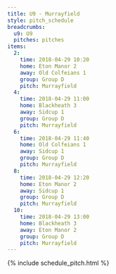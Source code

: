 ```yaml
---
title: U9 - Murrayfield
style: pitch_schedule
breadcrumbs:
  u9: U9
  pitches: pitches
items:
  2:
    time: 2018-04-29 10:20
    home: Eton Manor 2
    away: Old Colfeians 1
    group: Group D
    pitch: Murrayfield
  4:
    time: 2018-04-29 11:00
    home: Blackheath 3
    away: Sidcup 1
    group: Group D
    pitch: Murrayfield
  6:
    time: 2018-04-29 11:40
    home: Old Colfeians 1
    away: Sidcup 1
    group: Group D
    pitch: Murrayfield
  8:
    time: 2018-04-29 12:20
    home: Eton Manor 2
    away: Sidcup 1
    group: Group D
    pitch: Murrayfield
  10:
    time: 2018-04-29 13:00
    home: Blackheath 3
    away: Eton Manor 2
    group: Group D
    pitch: Murrayfield
---
```


{% include schedule_pitch.html %}
